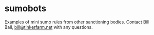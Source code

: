 # sumobots
Examples of mini sumo rules from other sanctioning bodies.
Contact Bill Ball, bill@tinkerfarm.net with any questions.
